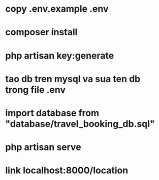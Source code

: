 # copy .env.example .env

# composer install 

# php artisan key:generate

# tao db tren mysql va sua ten db trong file .env 

# import database from "database/travel_booking_db.sql"

# php artisan serve 

# link localhost:8000/location 